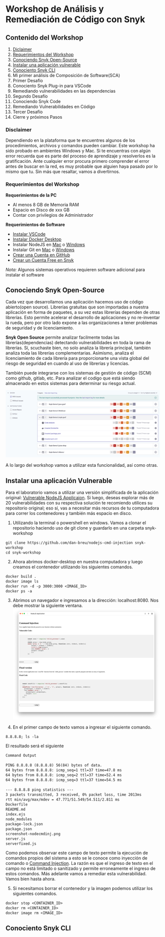 # Workshop de Análisis y Remediación de Código con Snyk

## Contenido del Workshop

1. [Diclaimer](#Disclaimer)
2. [Requerimientos del Workshop](#requerimientos-del-workshop)
3. [Conociendo Snyk Open-Source](#requerimientos-del-workshop)
4. [Instalar una aplicación vulnerable](#instalar-una-aplicación-vulnerable)
5. [Conociento Snyk CLI](#conociento-snyk-cli)
6. Mi primer análisis de Composición de Software(SCA)
7. Primer Desafío
8. Conociento Snyk Plug-in para VSCode
9. Remediando vulnerabilidades en las dependencias
10. Segundo Desafío
11. Conociendo Snyk Code
12. Remediando Vulnerabilidades en Código
13. Tercer Desafío
14. Cierre y próximos Pasos

### Disclaimer

Dependiendo en la plataforma que te encuentres algunos de los procedimientos, archivos y comandos pueden cambiar. Este workshop ha sido probado en ambientes Windows y Mac. Si te encuentras con algún error recuerda que es parte del proceso de aprendizaje y resolverlos es la gratificación. Ante cualquier error procura primero comprender el error antes de buscar en la red, es muy probable que alguien haya pasado por lo mismo que tu. Sin más que resaltar, vamos a divertirnos.

### Requerimientos del Workshop

**Requerimientos de la PC**

- Al menos 8 GB de Memoria RAM
- Espacio en Disco de xxx GB
- Contar con privilegios de Administrador

**Requerimientos de Software**

- [Instalar VSCode](#https://code.visualstudio.com/download)
- [Instalar Docker Desktop](#https://www.docker.com/products/docker-desktop/)
- Instalar NodeJS en [Mac](#https://www.youtube.com/watch?v=6VNkLyQeu3Y) o [Windows](#https://www.youtube.com/watch?v=Z-Ofqd2yBCc)
- Instalar Git en [Mac](#https://git-scm.com/download/mac) o [Windows](#https://gitforwindows.org/)
- [Crear una Cuenta en GitHub](#https://github.com/join)
- [Crear un Cuenta Free en Snyk](#https://app.snyk.io/login)

_Nota:_ Algunos sistemas operativos requieren software adicional para instalar el software

## Conociendo Snyk Open-Source

Cada vez que desarrollamos una aplicación hacemos uso de código abierto(open source). Librerías gratuitas que son importadas a nuestra aplicación en forma de paquetes, a su vez estas librerías dependen de otras librerías. Esto permite acelerar el desarrollo de aplicaciones y no re-inventar la rueda, pero por otro lado expone a las organizaciones a tener problemas de seguridad y de licenciamiento.

**Snyk Open Source** permite analizar facilmente todas las librerías(dependencias) detectando vulnerabilidades en toda la rama de librerías. Sí, scuchaste bien, no solo analiza la librería principal, también analiza toda las librerías complementarias. Asimismo, analiza el licenciamiento de cada librería para proporcionarte una vista global del riesgo de seguridad en cuando al uso de librerías y licencias.

También puede integrarse con los sistemas de gestión de código (SCM) como github, gitlab, etc. Para analizar el codigo que está siendo almacenado en estos sistemas para determinar su riesgo actual.

![Snyk Open Source](snykopensource.png)

A lo largo del workshop vamos a utilizar esta funcionalidad, así como otras.

## Instalar una aplicación Vulnerable

Para el laboratorio vamos a utilizar una versión simplificada de la aplicación original: [Vulnerable NodeJS Applicaion](#https://github.com/payatu/vuln-nodejs-app). Si luego, deseas explorar más de 20 vulnerabilidades con su respectiva solución te recomiendo utilices su repositorio original; eso sí, vas a necesitar más recursos de tu computadora para correr los contenedores y también más espacio en disco.

1. Utilizando la terminal o powershell en windows. Vamos a clonar el repositorio haciendo uso de git clone y guardarlo en una carpeta snyk-workshop

```
git clone https://github.com/dan-breu/nodejs-cmd-injection snyk-workshop
cd snyk-workshop
```

2. Ahora abrimos docker-desktop en nuestra computadora y luego creamos el contenedor utilizando los siguientes comandos.

```
docker build .
docker image ls
docker run -d -p 3000:3000 <IMAGE_ID>
docker ps -a
```

3. Abrimos un navegador e ingresamos a la dirección: localhost:8080. Nos debe mostrar la siguiente ventana.
   ![Captura de Pantalla de Node JS Vulnerable](screenshot-nodecmdinj.png)

4. En el primer campo de texto vamos a ingresar el siguiente comando.

```
8.8.8.8; ls -la
```

El resultado será el siguiente

```
Command Output

PING 8.8.8.8 (8.8.8.8) 56(84) bytes of data.
64 bytes from 8.8.8.8: icmp_seq=1 ttl=37 time=47.8 ms
64 bytes from 8.8.8.8: icmp_seq=2 ttl=37 time=52.4 ms
64 bytes from 8.8.8.8: icmp_seq=3 ttl=37 time=54.5 ms

--- 8.8.8.8 ping statistics ---
3 packets transmitted, 3 received, 0% packet loss, time 2013ms
rtt min/avg/max/mdev = 47.771/51.549/54.511/2.811 ms
Dockerfile
README.md
index.ejs
node_modules
package-lock.json
package.json
screenshot-nodecmdinj.png
server.js
serverfixed.js

```

Como podemos observar este campo de texto permite la ejecución de comandos propios del sistema a esto se le conoce como inyección de comando o [Command Injection](#https://owasp.org/www-community/attacks/Command_Injection). La razón es que el ingreso de texto en el campo no está limitado o sanitizado y permite erroneamente el ingreso de estos comandos. Más adelante vamos a remediar esta vulnerabilidad. Vamos bien hasta ahora.

5. Si necesitamos borrar el contenedor y la imagen podemos utilizar los siguientes comandos.

```
docker stop <CONTAINER_ID>
docker rm <CONTAINER_ID>
docker image rm <IMAGE_ID>
```

## Conociento Snyk CLI
